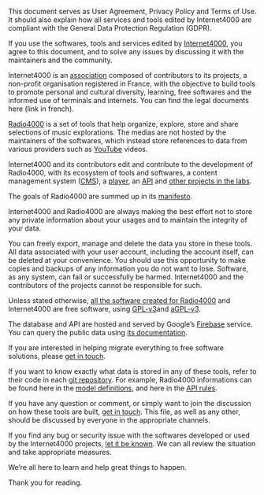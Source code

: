 This document serves as User Agreement, Privacy Policy and Terms of
Use. It should also explain how all services and tools edited by
Internet4000 are compliant with the General Data Protection Regulation
(GDPR).

If you use the softwares, tools and services edited by [Internet4000](https://internet4000.com/), you agree to this document, and to solve any issues by discussing it with the maintainers and the community.

Internet4000 is an [association](https://fr.wikipedia.org/wiki/Association_loi_de_1901) composed of contributors to its projects, a non-profit organisation registered in France, with the objective to build tools to promote personal and cultural diversity, learning, free softwares and the informed use of terminals and internets. You can find the legal documents here (link in french).

[Radio4000](http://radio4000.com/) is a set of tools that help organize, explore, store and share selections of music explorations. The medias are not hosted by the maintainers of the softwares, which instead store references to data from various providers such as [YouTube](https://www.youtube.com/) videos.

Internet4000 and its contributors edit and contribute to the development of Radio4000, with its ecosystem of tools and softwares, a content management system ([CMS](http://radio4000.com/)), a [player](https://github.com/internet4000/radio4000-player), an [API](https://api.radio4000.com/) and [other projects in the labs](https://internet4000.com/).

The goals of Radio4000 are summed up in its [manifesto](https://github.com/internet4000/publications/blob/master/radio4000-manifest.md).

Internet4000 and Radio4000 are always making the best effort not to store any private information about your usages and to maintain the integrity of your data.

You can freely export, manage and delete the data you store in these tools. All data associated with your user account, including the account itself, can be deleted at your convenience. You should use this opportunity to make copies and backups of any information you do not want to lose. Software, as any system, can fail or successfully be harmed. Internet4000 and the contributors of the projects cannot be responsible for such.

Unless stated otherwise, [all the software created for Radio4000](https://github.com/internet4000/) and Internet4000 are free software, using [GPL-v3](https://www.gnu.org/licenses/gpl-3.0.en.html)and [aGPL-v](https://www.gnu.org/licenses/agpl-3.0.en.html)[3](https://www.gnu.org/licenses/agpl-3.0.en.html).

The database and API are hosted and served by Google’s [Firebase](https://firebase.google.com/) service. You can query the public data using [its documentation](https://www.eff.org/pages/tools).

If you are interested in helping migrate everything to free software solutions, please [get in touch](https://support.internet4000.com/chat/).

If you want to know exactly what data is stored in any of these tools, refer to their code in each [git repository](https://github.com/internet4000/). For example, Radio4000 informations can be found here in the [model definitions](https://github.com/internet4000/radio4000/tree/master/app/models), and here in the [API rules](https://github.com/internet4000/radio4000-api/blob/master/database.rules.json).

If you have any question or comment, or simply want to join the discussion on how these tools are built, [get in touch](https://internet4000.com/). This file, as well as any other, should be discussed by everyone in the appropriate channels.

If you find any bug or security issue with the softwares developed or used by the Internet4000 projects, [let it be known](https://github.com/internet4000/). We can all review the situation and take appropriate measures.

We’re all here to learn and help great things to happen.

Thank you for reading.
